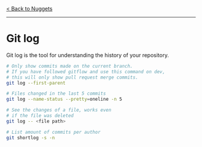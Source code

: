 [< Back to Nuggets](readme.md)

---

# Git log

Git log is the tool for understanding the history of your repository.

```sh
# Only show commits made on the current branch.
# If you have followed gitflow and use this command on dev,
# this will only show pull request merge commits. 
git log --first-parent

# Files changed in the last 5 commits
git log --name-status --pretty=oneline -n 5

# See the changes of a file, works even 
# if the file was deleted
git log -- <file path>

# List amount of commits per author
git shortlog -s -n
```
